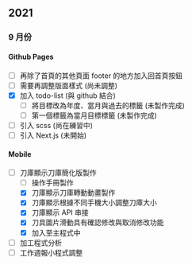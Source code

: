 ## 2021
### 9 月份
#### Github Pages
- [ ] 再除了首頁的其他頁面 footer 的地方加入回首頁按鈕
- [ ] 需要再調整版面樣式 (尚未調整)
- [x] 加入 todo-list (與 github 結合)
  - [ ] 將目標改為年度、當月與過去的標籤 (未製作完成)
  - [ ] 第一個標籤為當月目標標籤 (未製作完成)
- [ ] 引入 scss (尚在練習中)
- [ ] 引入 Next.js (未開始)

#### Mobile
- [ ] 刀庫顯示刀庫簡化版製作
  - [ ]  操作手冊製作
  - [x]  刀庫顯示刀庫轉動動畫製作
  - [x]  刀庫顯示根據不同手機大小調整刀庫大小
  - [x]  刀庫顯示 API 串接
  - [x]  刀具圖片滑動具有確認修改與取消修改功能
  - [x]  加入至主程式中
- [ ] 加工程式分析
- [ ] 工作週報小程式調整
